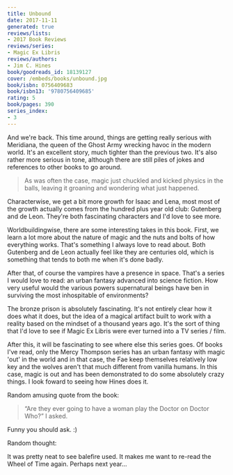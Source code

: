 ```yaml
---
title: Unbound
date: 2017-11-11
generated: true
reviews/lists:
- 2017 Book Reviews
reviews/series:
- Magic Ex Libris
reviews/authors:
- Jim C. Hines
book/goodreads_id: 18139127
cover: /embeds/books/unbound.jpg
book/isbn: 0756409683
book/isbn13: '9780756409685'
rating: 5
book/pages: 390
series_index:
- 3
---
```

And we're back. This time around, things are getting really serious with Meridiana, the queen of the Ghost Army wrecking havoc in the modern world. It's an excellent story, much tighter than the previous two. It's also rather more serious in tone, although there are still piles of jokes and references to other books to go around.  

> As was often the case, magic just chuckled and kicked physics in the balls, leaving it groaning and wondering what just happened.

<!--more-->

Characterwise, we get a bit more growth for Isaac and Lena, most most of the growth actually comes from the hundred plus year old club: Gutenberg and de Leon. They're both fascinating characters and I'd love to see more.  

Worldbuildingwise, there are some interesting takes in this book. First, we learn a lot more about the nature of magic and the nuts and bolts of how everything works. That's something I always love to read about. Both Gutenberg and de Leon actually feel like they are centuries old, which is something that tends to both me when it's done badly.  

After that, of course the vampires have a presence in space. That's a series I would love to read: an urban fantasy advanced into science fiction. How very useful would the various powers supernatural beings have ben in surviving the most inhospitable of environments?  

The bronze prison is absolutely fascinating. It's not entirely clear how it does what it does, but the idea of a magical artifact built to work with a reality based on the mindset of a thousand years ago. It's the sort of thing that I'd love to see if Magic Ex Libris were ever turned into a TV series / film.  

After this, it will be fascinating to see where else this series goes. Of books I've read, only the Mercy Thompson series has an urban fantasy with magic 'out' in the world and in that case, the Fae keep themselves relatively low key and the wolves aren't that much different from vanilla humans. In this case, magic is out and has been demonstrated to do some absolutely crazy things. I look foward to seeing how Hines does it.  

Random amusing quote from the book:  

> “Are they ever going to have a woman play the Doctor on Doctor Who?” I asked.

Funny you should ask. :)  

Random thought:  

It was pretty neat to see balefire used. It makes me want to re-read the Wheel of Time again. Perhaps next year...